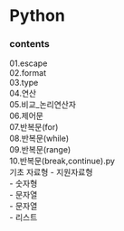 # Python

<h3>contents</h3>
01.escape<br>
02.format<br>
03.type<br>
04.연산<br>
05.비교_논리연산자<br>
06.제어문<br>
07.반복문(for)<br>
08.반복문(while)<br>
09.반복문(range)<br>
10.반복문(break,continue).py<br>
기초 자료형 - 지원자료형<br>
           </t>- 숫자형<br>
           - 문자열<br>
           - 문자열<br>
           - 리스트<br>

